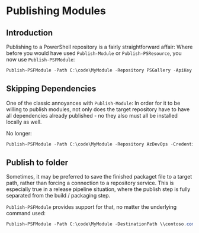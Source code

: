 ﻿---
sidebar_position: 8
---

# Publishing Modules

## Introduction

Publishing to a PowerShell repository is a fairly straightforward affair:
Where before you would have used `Publish-Module` or `Publish-PSResource`, you now use `Publish-PSFModule`:

```powershell
Publish-PSFModule -Path C:\code\MyModule -Repository PSGallery -ApiKey $key
```

## Skipping Dependencies

One of the classic annoyances with `Publish-Module`:
In order for it to be willing to publish modules, not only does the target repository have to have all dependencies already published - no they also must all be installed locally as well.

No longer:

```powershell
Publish-PSFModule -Path C:\code\MyModule -Repository AzDevOps -Credential $cred -SkipDependenciesCheck
```

## Publish to folder

Sometimes, it may be preferred to save the finished packaget file to a target path, rather than forcing a connection to a repository service.
This is especially true in a release pipeline situation, where the publish step is fully separated from the build / packaging step.

`Publish-PSFModule` provides support for that, no matter the underlying command used:

```powershell
Publish-PSFModule -Path C:\code\MyModule -DestinationPath \\contoso.com\it\packages
```
